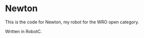 ﻿Newton
=============
This is the code for Newton, my robot for the WRO open category.

Written in RobotC.
